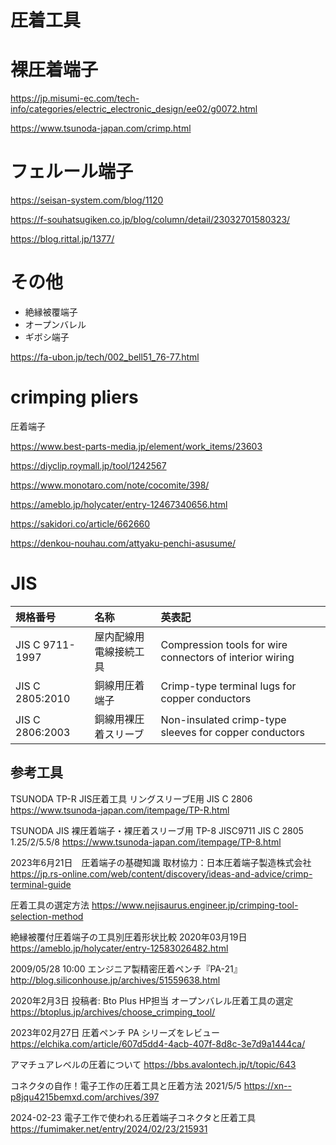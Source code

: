 # 圧着工具

# 裸圧着端子
https://jp.misumi-ec.com/tech-info/categories/electric_electronic_design/ee02/g0072.html


https://www.tsunoda-japan.com/crimp.html


# フェルール端子
https://seisan-system.com/blog/1120

https://f-souhatsugiken.co.jp/blog/column/detail/23032701580323/

https://blog.rittal.jp/1377/


# その他
- 絶縁被覆端子
- オープンバレル
- ギボシ端子
  
https://fa-ubon.jp/tech/002_bell51_76-77.html


# crimping pliers
圧着端子

https://www.best-parts-media.jp/element/work_items/23603


https://diyclip.roymall.jp/tool/1242567


https://www.monotaro.com/note/cocomite/398/

https://ameblo.jp/holycater/entry-12467340656.html

https://sakidori.co/article/662660

https://denkou-nouhau.com/attyaku-penchi-asusume/




# JIS
| 規格番号|名称|英表記|
|:--|:--|:--|
| JIS C 9711-1997 | 屋内配線用電線接続工具 | Compression tools for wire connectors of interior wiring |
| JIS C 2805:2010 | 銅線用圧着端子 | Crimp-type terminal lugs for copper conductors |
| JIS C 2806:2003 | 銅線用裸圧着スリーブ | Non-insulated crimp-type sleeves for copper conductors |

## 参考工具
TSUNODA TP-R JIS圧着工具 
リングスリーブE用  JIS C 2806
https://www.tsunoda-japan.com/itempage/TP-R.html

TSUNODA JIS 裸圧着端子・裸圧着スリーブ用 TP-8 JISC9711 JIS C 2805 1.25/2/5.5/8
https://www.tsunoda-japan.com/itempage/TP-8.html


2023年6月21日　圧着端子の基礎知識
取材協力：日本圧着端子製造株式会社
https://jp.rs-online.com/web/content/discovery/ideas-and-advice/crimp-terminal-guide


圧着工具の選定方法
https://www.nejisaurus.engineer.jp/crimping-tool-selection-method

絶縁被覆付圧着端子の工具別圧着形状比較
2020年03月19日
https://ameblo.jp/holycater/entry-12583026482.html

2009/05/28 10:00 エンジニア製精密圧着ペンチ『PA-21』
http://blog.siliconhouse.jp/archives/51559638.html

2020年2月3日 投稿者: Bto Plus HP担当
オープンバレル圧着工具の選定
https://btoplus.jp/archives/choose_crimping_tool/

2023年02月27日 圧着ペンチ PA シリーズをレビュー
https://elchika.com/article/607d5dd4-4acb-407f-8d8c-3e7d9a1444ca/

アマチュアレベルの圧着について
https://bbs.avalontech.jp/t/topic/643

コネクタの自作！電子工作の圧着工具と圧着方法 2021/5/5
https://xn--p8jqu4215bemxd.com/archives/397

2024-02-23
電子工作で使われる圧着端子コネクタと圧着工具
https://fumimaker.net/entry/2024/02/23/215931






